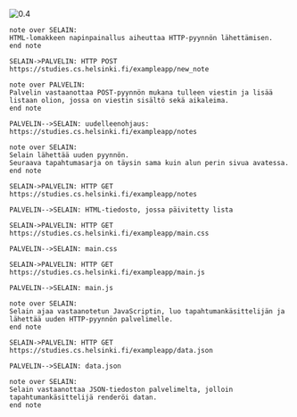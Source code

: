 
![0.4](https://www.websequencediagrams.com/cgi-bin/cdraw?lz=bm90ZSBvdmVyIFNFTEFJTjoKSFRNTC1sb21ha2tlZW4gbmFwaW5wYWluYWxsdXMgYWloZXV0dGFhIEhUVFAtcHl5bm7Dtm4gbMOkaGV0dMOkbWlzZW4uCmVuZCBub3RlCgoAUgYtPlBBTFZFTElOOgA1BSBQT1NUIGh0dHBzOi8vc3R1ZGllcy5jcy5oZWxzaW5raS5maS9leGFtcGxlYXBwL25ld18ASgYAgSgKAEkJClBhbHZlbGluIHZhc3RhYW5vAIEdBVBPU1QAgRgKbXVrYW5hIHR1bGxlZW4gdmllc3RpbiBqYSBsaXPDpMOkIGxpADgFIG9saW9uLCBqb3NzYSBvACEKc2lzw6RsdMO2IHNla8OkIGFpa2FsZWltYQCBYwwAgV8ILS0-AIJLByB1dWRlAHAFb2hqYXVzOgCBSyxvdGVzAIFoDACDHghTZWxhaQCCbAvDpABiBW4gAIMKCC4KU2V1cmFhdmEgdGFwYWh0dW1hc2FyagCBTQV0w6R5c2luIHNhbWEga3VpbiBhbHVuIHBlcgCBYgV2dWEgYXZhdGVzcwCBTw0AgzQXR0UAgx0tAIFNBgCCFRMAhHUFdGllZG9zdG8AgngIcMOkaXZpdGV0dHkAgxsGAEBHbWFpbi5jcwB0FgATCgAiSmoAUBtqAINIHGFqYWEAhU8KZXR1biBKYXZhU2NyaXB0aW4sIGx1bwCDWgpua8Okc2l0dGVsaWrDpACFWgYAhBQRAIcuDnAAhjgGbWVsbGUAgx5RZGF0YS5qc29uAIYGFQATCwCFSxkAh0cNSlNPTgCEGwkAgS8MdGEsIGpvbGxvaW4AgXUYIHJlbmRlcsO2aQBzBQCJGws&s=default)

```
note over SELAIN:
HTML-lomakkeen napinpainallus aiheuttaa HTTP-pyynnön lähettämisen.
end note

SELAIN->PALVELIN: HTTP POST https://studies.cs.helsinki.fi/exampleapp/new_note

note over PALVELIN:
Palvelin vastaanottaa POST-pyynnön mukana tulleen viestin ja lisää listaan olion, jossa on viestin sisältö sekä aikaleima.
end note

PALVELIN-->SELAIN: uudelleenohjaus: https://studies.cs.helsinki.fi/exampleapp/notes

note over SELAIN:
Selain lähettää uuden pyynnön.
Seuraava tapahtumasarja on täysin sama kuin alun perin sivua avatessa.
end note

SELAIN->PALVELIN: HTTP GET https://studies.cs.helsinki.fi/exampleapp/notes

PALVELIN-->SELAIN: HTML-tiedosto, jossa päivitetty lista

SELAIN->PALVELIN: HTTP GET https://studies.cs.helsinki.fi/exampleapp/main.css

PALVELIN-->SELAIN: main.css

SELAIN->PALVELIN: HTTP GET https://studies.cs.helsinki.fi/exampleapp/main.js

PALVELIN-->SELAIN: main.js

note over SELAIN:
Selain ajaa vastaanotetun JavaScriptin, luo tapahtumankäsittelijän ja lähettää uuden HTTP-pyynnön palvelimelle.
end note

SELAIN->PALVELIN: HTTP GET https://studies.cs.helsinki.fi/exampleapp/data.json

PALVELIN-->SELAIN: data.json

note over SELAIN:
Selain vastaanottaa JSON-tiedoston palvelimelta, jolloin tapahtumankäsittelijä renderöi datan.
end note
```
